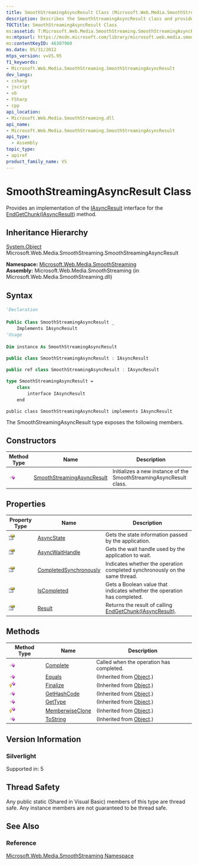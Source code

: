 ```yaml
---
title: SmoothStreamingAsyncResult Class (Microsoft.Web.Media.SmoothStreaming)
description: Describes the SmoothStreamingAsyncResult class and provides the class' inheritance hierarchy, syntax, properties, methods, and version information.
TOCTitle: SmoothStreamingAsyncResult Class
ms:assetid: T:Microsoft.Web.Media.SmoothStreaming.SmoothStreamingAsyncResult
ms:mtpsurl: https://msdn.microsoft.com/library/microsoft.web.media.smoothstreaming.smoothstreamingasyncresult(v=VS.95)
ms:contentKeyID: 46307960
ms.date: 05/31/2012
mtps_version: v=VS.95
f1_keywords:
- Microsoft.Web.Media.SmoothStreaming.SmoothStreamingAsyncResult
dev_langs:
- csharp
- jscript
- vb
- FSharp
- cpp
api_location:
- Microsoft.Web.Media.SmoothStreaming.dll
api_name:
- Microsoft.Web.Media.SmoothStreaming.SmoothStreamingAsyncResult
api_type:
  - Assembly
topic_type:
- apiref
product_family_name: VS
---
```


# SmoothStreamingAsyncResult Class

Provides an implementation of the [IAsyncResult](https://msdn.microsoft.com/library/ft8a6455\(v=vs.95\)) interface for the [EndGetChunk(IAsyncResult)](trackinfo-endgetchunk-method-microsoft-web-media-smoothstreaming_1.md) method.

## Inheritance Hierarchy

 [System.Object](https://msdn.microsoft.com/library/e5kfa45b\(v=vs.95\))  
  Microsoft.Web.Media.SmoothStreaming.SmoothStreamingAsyncResult  

**Namespace:**  [Microsoft.Web.Media.SmoothStreaming](microsoft-web-media-smoothstreaming-namespace_1.md)  
**Assembly:**  Microsoft.Web.Media.SmoothStreaming (in Microsoft.Web.Media.SmoothStreaming.dll)

## Syntax

```vb
'Declaration

Public Class SmoothStreamingAsyncResult _
    Implements IAsyncResult
'Usage

Dim instance As SmoothStreamingAsyncResult
```

```csharp
public class SmoothStreamingAsyncResult : IAsyncResult
```

```cpp
public ref class SmoothStreamingAsyncResult : IAsyncResult
```

``` fsharp
type SmoothStreamingAsyncResult =  
    class
        interface IAsyncResult
    end
```

```jscript
public class SmoothStreamingAsyncResult implements IAsyncResult
```

The SmoothStreamingAsyncResult type exposes the following members.

## Constructors

|Method Type|Name|Description|
|--- |--- |--- |
|![Public method](images/Ff728153.pubmethod(en-us,VS.90).gif "Public method")|[SmoothStreamingAsyncResult](smoothstreamingasyncresult-constructor-microsoft-web-media-smoothstreaming.md)|Initializes a new instance of the SmoothStreamingAsyncResult class.|

## Properties

|Property Type|Name|Description|
|--- |--- |--- |
|![Public property](images/Ff728140.pubproperty(en-us,VS.90).gif "Public property")|[AsyncState](smoothstreamingasyncresult-asyncstate-property-microsoft-web-media-smoothstreaming.md)|Gets the state information passed by the application.|
|![Public property](images/Ff728140.pubproperty(en-us,VS.90).gif "Public property")|[AsyncWaitHandle](smoothstreamingasyncresult-asyncwaithandle-property-microsoft-web-media-smoothstreaming.md)|Gets the wait handle used by the application to wait.|
|![Public property](images/Ff728140.pubproperty(en-us,VS.90).gif "Public property")|[CompletedSynchronously](smoothstreamingasyncresult-completedsynchronously-property-microsoft-web-media-smoothstreaming.md)|Indicates whether the operation completed synchronously on the same thread.|
|![Public property](images/Ff728140.pubproperty(en-us,VS.90).gif "Public property")|[IsCompleted](smoothstreamingasyncresult-iscompleted-property-microsoft-web-media-smoothstreaming.md)|Gets a Boolean value that indicates whether the operation has completed.|
|![Public property](images/Ff728140.pubproperty(en-us,VS.90).gif "Public property")|[Result](smoothstreamingasyncresult-result-property-microsoft-web-media-smoothstreaming.md)|Returns the result of calling [EndGetChunk(IAsyncResult)](trackinfo-endgetchunk-method-microsoft-web-media-smoothstreaming_1.md).|

## Methods

|Method Type|Name|Description|
|--- |--- |--- |
|![Public method](images/Ff728153.pubmethod(en-us,VS.90).gif "Public method")|[Complete](smoothstreamingasyncresult-complete-method-microsoft-web-media-smoothstreaming.md)|Called when the operation has completed.|
|![Public method](images/Ff728153.pubmethod(en-us,VS.90).gif "Public method")|[Equals](https://msdn.microsoft.com/library/bsc2ak47(v=vs.95))|(Inherited from [Object](https://msdn.microsoft.com/library/e5kfa45b(v=vs.95)).)|
|![Protected method](images/Ff728153.protmethod(en-us,VS.90).gif "Protected method")|[Finalize](https://msdn.microsoft.com/library/4k87zsw7(v=vs.95))|(Inherited from [Object](https://msdn.microsoft.com/library/e5kfa45b(v=vs.95)).)|
|![Public method](images/Ff728153.pubmethod(en-us,VS.90).gif "Public method")|[GetHashCode](https://msdn.microsoft.com/library/zdee4b3y(v=vs.95))|(Inherited from [Object](https://msdn.microsoft.com/library/e5kfa45b(v=vs.95)).)|
|![Public method](images/Ff728153.pubmethod(en-us,VS.90).gif "Public method")|[GetType](https://msdn.microsoft.com/library/dfwy45w9(v=vs.95))|(Inherited from [Object](https://msdn.microsoft.com/library/e5kfa45b(v=vs.95)).)|
|![Protected method](images/Ff728153.protmethod(en-us,VS.90).gif "Protected method")|[MemberwiseClone](https://msdn.microsoft.com/library/57ctke0a(v=vs.95))|(Inherited from [Object](https://msdn.microsoft.com/library/e5kfa45b(v=vs.95)).)|
|![Public method](images/Ff728153.pubmethod(en-us,VS.90).gif "Public method")|[ToString](https://msdn.microsoft.com/library/7bxwbwt2(v=vs.95))|(Inherited from [Object](https://msdn.microsoft.com/library/e5kfa45b(v=vs.95)).)|

## Version Information

### Silverlight

Supported in: 5  

## Thread Safety

Any public static (Shared in Visual Basic) members of this type are thread safe. Any instance members are not guaranteed to be thread safe.

## See Also

### Reference

[Microsoft.Web.Media.SmoothStreaming Namespace](microsoft-web-media-smoothstreaming-namespace_1.md)
